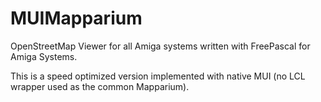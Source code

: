 # MUIMapparium

OpenStreetMap Viewer for all Amiga systems
written with FreePascal for Amiga Systems.

This is a speed optimized version implemented with native
MUI (no LCL wrapper used as the common Mapparium).

